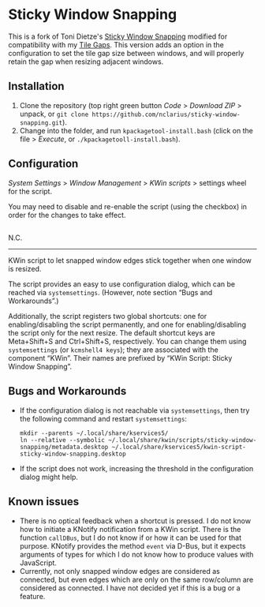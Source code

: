 # Sticky Window Snapping

This is a fork of Toni Dietze's [Sticky Window Snapping](https://github.com/Flupp/sticky-window-snapping) modified for compatibility with my [Tile Gaps](https://github.com/nclarius/tile-gaps). This version adds an option in the configuration to set the tile gap size between windows, and will properly retain the gap when resizing adjacent windows.

## Installation

1. Clone the repository (top right green button *Code* > *Download ZIP* > unpack, or `git clone https://github.com/nclarius/sticky-window-snapping.git`).
2. Change into the folder, and run `kpackagetool-install.bash` (click on the file > *Execute*, or `./kpackagetooll-install.bash`).

## Configuration

*System Settings* > *Window Management* > *KWin scripts* > settings wheel for the script.

You may need to disable and re-enable the script (using the checkbox) in order for the changes to take effect.

## 

N.C.

<hr>

KWin script to let snapped window edges stick together when one window is resized.

The script provides an easy to use configuration dialog, which can be reached via `systemsettings`.
(However, note section “Bugs and Workarounds”.)

Additionally, the script registers two global shortcuts: one for enabling/disabling the script permanently, and one for enabling/disabling the script only for the next resize.
The default shortcut keys are Meta+Shift+S and Ctrl+Shift+S, respectively.
You can change them using `systemsettings` (or `kcmshell4 keys`); they are associated with the component “KWin”.
Their names are prefixed by “KWin Script: Sticky Window Snapping”.


## Bugs and Workarounds

* If the configuration dialog is not reachable via `systemsettings`, then try the following command and restart `systemsettings`:

      mkdir --parents ~/.local/share/kservices5/
      ln --relative --symbolic ~/.local/share/kwin/scripts/sticky-window-snapping/metadata.desktop ~/.local/share/kservices5/kwin-script-sticky-window-snapping.desktop

* If the script does not work, increasing the threshold in the configuration dialog might help.


## Known issues

* There is no optical feedback when a shortcut is pressed.
  I do not know how to initiate a KNotify notification from a KWin script.
  There is the function `callDBus`, but I do not know if or how it can be used for that purpose.
  KNotify provides the method `event` via D-Bus, but it expects arguments of types for which I do not know how to produce values with JavaScript.
* Currently, not only snapped window edges are considered as connected, but even edges which are only on the same row/column are considered as connected.
  I have not decided yet if this is a bug or a feature.
